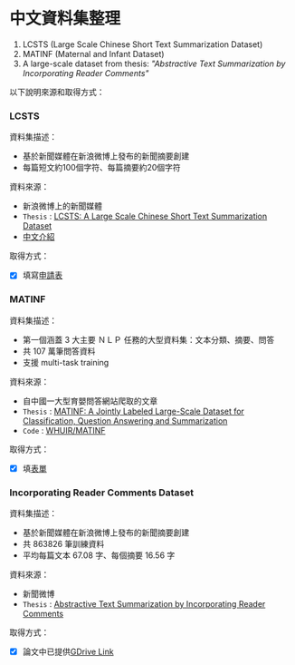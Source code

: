 # 中文資料集整理

1. LCSTS (Large Scale Chinese Short Text Summarization Dataset)
2. MATINF (Maternal and Infant Dataset)
3. A large-scale dataset from thesis: *"Abstractive Text Summarization by Incorporating Reader Comments"*


以下說明來源和取得方式：

### LCSTS

資料集描述：
- 基於新聞媒體在新浪微博上發布的新聞摘要創建
- 每篇短文約100個字符、每篇摘要約20個字符

資料來源：
- 新浪微博上的新聞媒體
- `Thesis` : [LCSTS: A Large Scale Chinese Short Text Summarization Dataset](https://arxiv.org/pdf/1506.05865.pdf)
- [中文介紹](https://chinesenlp.xyz/zh/docs/text_summarization.html)

取得方式：
- [x] 填寫[申請表](https://www.dropbox.com/s/g9623j3hsx3yjij/Application%20form.pdf?dl=0)

### MATINF 

資料集描述：
- 第一個涵蓋 3 大主要 ＮＬＰ 任務的大型資料集：文本分類、摘要、問答
- 共 107 萬筆問答資料
- 支援 multi-task training

資料來源：
- 自中國一大型育嬰問答網站爬取的文章
- `Thesis` : [MATINF: A Jointly Labeled Large-Scale Dataset for Classification, Question Answering and Summarization](https://aclanthology.org/2020.acl-main.330/)
- `Code` : [WHUIR/MATINF](https://github.com/WHUIR/MATINF)

取得方式：
- [x] 填[表單](https://docs.google.com/forms/d/e/1FAIpQLSfl8z6E9zokgcGnuFqMFsOTp_FXfsAuwPsx25MTLOGgrwZ7Vg/viewform)

### Incorporating Reader Comments Dataset

資料集描述：
- 基於新聞媒體在新浪微博上發布的新聞摘要創建
- 共 863826 筆訓練資料
- 平均每篇文本 67.08 字、每個摘要 16.56 字

資料來源：
- 新聞微博
- `Thesis` : [Abstractive Text Summarization by Incorporating Reader Comments](https://arxiv.org/pdf/1812.05407.pdf)

取得方式：
- [x] 論文中已提供[GDrive Link](https://drive.google.com/file/d/1_YH5cBtvNnUNJjGj7kiTMjuHydBqWYQT/view)